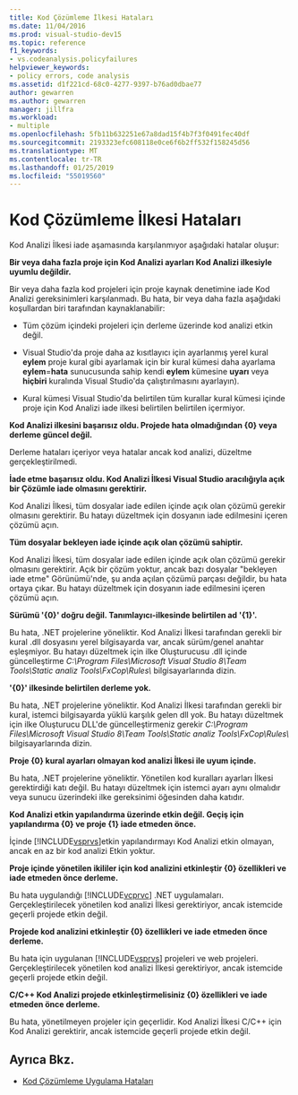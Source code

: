 ```yaml
---
title: Kod Çözümleme İlkesi Hataları
ms.date: 11/04/2016
ms.prod: visual-studio-dev15
ms.topic: reference
f1_keywords:
- vs.codeanalysis.policyfailures
helpviewer_keywords:
- policy errors, code analysis
ms.assetid: d1f221cd-68c0-4277-9397-b76ad0dbae77
author: gewarren
ms.author: gewarren
manager: jillfra
ms.workload:
- multiple
ms.openlocfilehash: 5fb11b632251e67a8dad15f4b7f3f0491fec40df
ms.sourcegitcommit: 2193323efc608118e0ce6f6b2ff532f158245d56
ms.translationtype: MT
ms.contentlocale: tr-TR
ms.lasthandoff: 01/25/2019
ms.locfileid: "55019560"
---
```

# <a name="code-analysis-policy-errors"></a>Kod Çözümleme İlkesi Hataları

Kod Analizi İlkesi iade aşamasında karşılanmıyor aşağıdaki hatalar oluşur:

**Bir veya daha fazla proje için Kod Analizi ayarları Kod Analizi ilkesiyle uyumlu değildir.**

Bir veya daha fazla kod projeleri için proje kaynak denetimine iade Kod Analizi gereksinimleri karşılanmadı. Bu hata, bir veya daha fazla aşağıdaki koşullardan biri tarafından kaynaklanabilir:

- Tüm çözüm içindeki projeleri için derleme üzerinde kod analizi etkin değil.

- Visual Studio'da proje daha az kısıtlayıcı için ayarlanmış yerel kural **eylem** proje kural gibi ayarlamak için bir kural kümesi daha ayarlama **eylem**=**hata** sunucusunda sahip kendi **eylem** kümesine **uyarı** veya **hiçbiri** kuralında Visual Studio'da çalıştırılmasını ayarlayın).

- Kural kümesi Visual Studio'da belirtilen tüm kurallar kural kümesi içinde proje için Kod Analizi iade ilkesi belirtilen belirtilen içermiyor.

**Kod Analizi ilkesini başarısız oldu. Projede hata olmadığından {0} veya derleme güncel değil.**

Derleme hataları içeriyor veya hatalar ancak kod analizi, düzeltme gerçekleştirilmedi.

**İade etme başarısız oldu. Kod Analizi İlkesi Visual Studio aracılığıyla açık bir Çözümle iade olmasını gerektirir.**

Kod Analizi İlkesi, tüm dosyalar iade edilen içinde açık olan çözümü gerekir olmasını gerektirir. Bu hatayı düzeltmek için dosyanın iade edilmesini içeren çözümü açın.

**Tüm dosyalar bekleyen iade içinde açık olan çözümü sahiptir.**

Kod Analizi İlkesi, tüm dosyalar iade edilen içinde açık olan çözümü gerekir olmasını gerektirir. Açık bir çözüm yoktur, ancak bazı dosyalar "bekleyen iade etme" Görünümü'nde, şu anda açılan çözümü parçası değildir, bu hata ortaya çıkar. Bu hatayı düzeltmek için dosyanın iade edilmesini içeren çözümü açın.

**Sürümü '{0}' doğru değil. Tanımlayıcı-ilkesinde belirtilen ad '{1}'.**

Bu hata, .NET projelerine yöneliktir. Kod Analizi İlkesi tarafından gerekli bir kural .dll dosyasını yerel bilgisayarda var, ancak sürüm/genel anahtar eşleşmiyor. Bu hatayı düzeltmek için ilke Oluşturucusu .dll içinde güncelleştirme *C:\Program Files\Microsoft Visual Studio 8\Team Tools\Static analiz Tools\FxCop\Rules\\*  bilgisayarlarında dizin.

**'{0}' ilkesinde belirtilen derleme yok.**

Bu hata, .NET projelerine yöneliktir. Kod Analizi İlkesi tarafından gerekli bir kural, istemci bilgisayarda yüklü karşılık gelen dll yok. Bu hatayı düzeltmek için ilke Oluşturucu DLL'de güncelleştirmeniz gerekir *C:\Program Files\Microsoft Visual Studio 8\Team Tools\Static analiz Tools\FxCop\Rules\\*  bilgisayarlarında dizin.

**Proje {0} kural ayarları olmayan kod analizi İlkesi ile uyum içinde.**

Bu hata, .NET projelerine yöneliktir. Yönetilen kod kuralları ayarları İlkesi gerektirdiği katı değil. Bu hatayı düzeltmek için istemci ayarı aynı olmalıdır veya sunucu üzerindeki ilke gereksinimi öğesinden daha katıdır.

**Kod Analizi etkin yapılandırma üzerinde etkin değil. Geçiş için yapılandırma {0} ve proje {1} iade etmeden önce.**

İçinde [!INCLUDE[vsprvs](../code-quality/includes/vsprvs_md.md)]etkin yapılandırmayı Kod Analizi etkin olmayan, ancak en az bir kod analizi Etkin yoktur.

**Proje içinde yönetilen ikililer için kod analizini etkinleştir {0} özellikleri ve iade etmeden önce derleme.**

Bu hata uygulandığı [!INCLUDE[vcprvc](../code-quality/includes/vcprvc_md.md)] .NET uygulamaları. Gerçekleştirilecek yönetilen kod analizi İlkesi gerektiriyor, ancak istemcide geçerli projede etkin değil.

**Projede kod analizini etkinleştir {0} özellikleri ve iade etmeden önce derleme.**

Bu hata için uygulanan [!INCLUDE[vsprvs](../code-quality/includes/vsprvs_md.md)] projeleri ve web projeleri. Gerçekleştirilecek yönetilen kod analizi İlkesi gerektiriyor, ancak istemcide geçerli projede etkin değil.

**C/C++ Kod Analizi projede etkinleştirmelisiniz {0} özellikleri ve iade etmeden önce derleme.**

Bu hata, yönetilmeyen projeler için geçerlidir. Kod Analizi İlkesi C/C++ için Kod Analizi gerektirir, ancak istemcide geçerli projede etkin değil.

## <a name="see-also"></a>Ayrıca Bkz.

- [Kod Çözümleme Uygulama Hataları](../code-quality/code-analysis-application-errors.md)